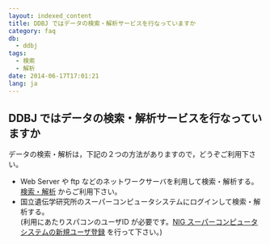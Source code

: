 ```yaml
---
layout: indexed_content
title: DDBJ ではデータの検索・解析サービスを行なっていますか
category: faq
db:
  - ddbj
tags:
  - 検索
  - 解析
date: 2014-06-17T17:01:21
lang: ja
---
```


## DDBJ ではデータの検索・解析サービスを行なっていますか

データの検索・解析は，下記の２つの方法がありますので，どうぞご利用下さい。
<ul>
  <li>Web Server や ftp などのネットワークサーバを利用して検索・解析する。<br> <a href="/services/index.html">検索・解析</a> からご利用下さい。 　</li>
  <li>国立遺伝学研究所のスーパーコンピュータシステムにログインして検索・解析する。 <br>(利用にあたりスパコンのユーザID が必要です。<a href="http://sc2.ddbj.nig.ac.jp/index.php/ja-new-application">NIG スーパーコンピュータシステムの新規ユーザ登録</a> を行って下さい。) </li>
</ul>
